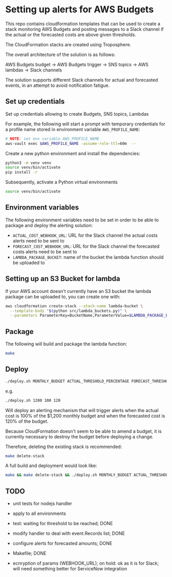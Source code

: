 # Setting up alerts for AWS Budgets

This repo contains cloudformation templates that can be used to create a stack monitoring AWS Budgets and posting messages to a Slack channel if the actual or the forecasted costs  are above given thresholds.

The CloudFormation stacks are created using Troposphere.

The overall architecture of the solution is as follows:

AWS Budgets budget -> AWS Budgets trigger -> SNS topics -> AWS lambdas -> Slack channels

The solution supports different Slack channels for actual and forecasted events, in an attempt to avoid notification fatigue.

## Set up credentials

Set up credentials allowing to create Budgets, SNS topics, Lambdas

For example, the following will start a prompt with temporary credentials for a profile name stored in environment variable `AWS_PROFILE_NAME`:

```bash
# NOTE: set env variable AWS_PROFILE_NAME
aws-vault exec $AWS_PROFILE_NAME -assume-role-ttl=60m  --
```

Create a new python environment and install the dependencies:

```bash
python3 -m venv venv
source venv/bin/activate
pip install -r
```

Subsequently, activate a Python virtual environments
```bash
source venv/bin/activate
```

## Environment variables

The following environment variables need to be set in order to be able to package and deploy the alerting solution:

* `ACTUAL_COST_WEBHOOK_URL`: URL for the Slack channel the actual costs alerts need to be sent to
* `FORECAST_COST_WEBHOOK_URL`: URL for the Slack channel the forecasted costs alerts need to be sent to
* `LAMBDA_PACKAGE_BUCKET`: name of the bucket the lambda function should be uploaded to

## Setting up an S3 Bucket for lambda

If your AWS account doesn't currently have an S3 bucket the lambda package can be uploaded to, you can create one with:

```bash
aws cloudformation create-stack --stack-name lambda-bucket \
  --template-body "$(python src/lambda_buckets.py)" \
  --parameters ParameterKey=BucketName,ParameterValue=$LAMBDA_PACKAGE_BUCKET
```

## Package

The following will build and package the lambda function:

```bash
make
```

## Deploy

```bash
./deploy.sh MONTHLY_BUDGET ACTUAL_THRESHOLD_PERCENTAGE FORECAST_THRESHOLD_PERCENTAGE
```

e.g. 

```bash
./deploy.sh 1200 100 120
```

Will deploy an alerting mechanism that will trigger alerts when the actual cost is 100% of the $1,200 monthly budget and when the forecasted cost is 120% of the budget.

Because CloudFormation doesn't seem to be able to amend a budget, it is currently necessary to destroy the budget before deploying a change.

Therefore, deleting the existing stack is recommended:

```bash
make delete-stack
```

A full build and deployment would look like:

```bash
make && make delete-stack && ./deploy.sh MONTHLY_BUDGET ACTUAL_THRESHOLD_PERCENTAGE FORECAST_THRESHOLD_PERCENTAGE
```

## TODO

* unit tests for nodejs handler
* apply to all environments

* test: waiting for threshold to be reached; DONE
* modify handler to deal with event.Records list; DONE
* configure alerts for forecasted amounts; DONE
* Makefile; DONE

* ecnryption of params (WEBHOOK_URL); on hold: ok as it is for Slack; will need something better for ServiceNow integration
